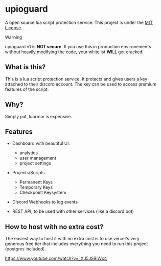 # upioguard
A open source lua script protection service. This project is under the [MIT License](LICENSE).

> [!WARNING]
> upioguard v1 is **NOT secure**. If you use this in production environements without heavily modifying the code, your whitelist **WILL** get cracked.


## What is this?
This is a lua script protection service. It protects and gives users a key attached to their discord account. The key can be used to access premium features of the script.

## Why?
Simply put, luarmor is expensive.

## Features
- Dashboard with beautiful UI.
  - analytics
  - user management
  - project settings

- Projects/Scripts
  - Permanent Keys
  - Temporary Keys
  - Checkpoint Keysystem
- Discord Webhooks to log events
- REST API, to be used with other services (like a discord bot)

## How to host with no extra cost?
The easiest way to host it with no extra cost is to use vercel's very generous free tier that includes everything you need to run this project (postgres included).

https://www.youtube.com/watch?v=_XJ5JSBiWx4
